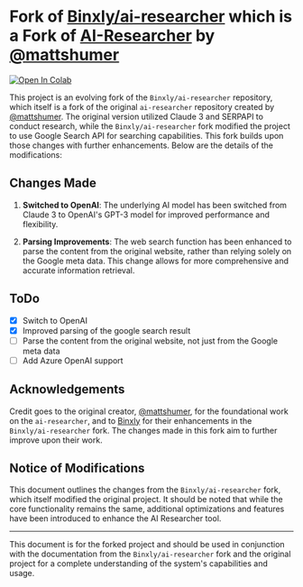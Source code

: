 # Fork of [Binxly/ai-researcher](https://github.com/Binxly/ai-researcher) which is a Fork of [AI-Researcher](https://github.com/mshumer/ai-researcher) by [@mattshumer](https://github.com/mshumer)
[![Open In Colab](https://colab.research.google.com/assets/colab-badge.svg)](https://colab.research.google.com/drive/1G6GA2Od-x_cf-xt0B5jOz0Me-bBAsXVz?usp=sharing)

This project is an evolving fork of the `Binxly/ai-researcher` repository, which itself is a fork of the original `ai-researcher` repository created by [@mattshumer](https://github.com/mshumer). The original version utilized Claude 3 and SERPAPI to conduct research, while the `Binxly/ai-researcher` fork modified the project to use Google Search API for searching capabilities. This fork builds upon those changes with further enhancements. Below are the details of the modifications:

## Changes Made

1. **Switched to OpenAI**:
   The underlying AI model has been switched from Claude 3 to OpenAI's GPT-3 model for improved performance and flexibility.

2. **Parsing Improvements**:
   The web search function has been enhanced to parse the content from the original website, rather than relying solely on the Google meta data. This change allows for more comprehensive and accurate information retrieval.

## ToDo

- [x] Switch to OpenAI
- [x] Improved parsing of the google search result
- [ ] Parse the content from the original website, not just from the Google meta data
- [ ] Add Azure OpenAI support

## Acknowledgements

Credit goes to the original creator, [@mattshumer](https://github.com/mshumer), for the foundational work on the `ai-researcher`, and to [Binxly](https://github.com/Binxly) for their enhancements in the `Binxly/ai-researcher` fork. The changes made in this fork aim to further improve upon their work.

## Notice of Modifications

This document outlines the changes from the `Binxly/ai-researcher` fork, which itself modified the original project. It should be noted that while the core functionality remains the same, additional optimizations and features have been introduced to enhance the AI Researcher tool.

---
This document is for the forked project and should be used in conjunction with the documentation from the `Binxly/ai-researcher` fork and the original project for a complete understanding of the system's capabilities and usage.